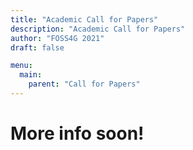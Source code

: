 ```yaml
---
title: "Academic Call for Papers"
description: "Academic Call for Papers"
author: "FOSS4G 2021"
draft: false

menu:
  main:
    parent: "Call for Papers"
---
```


# More info soon!
